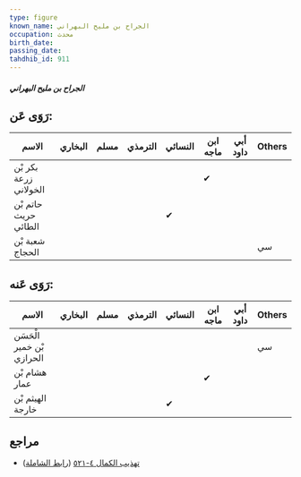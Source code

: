 ```yaml
---
type: figure
known_name: الجراح بن مليح البهراني
occupation: محدث
birth_date:
passing_date:
tahdhib_id: 911
---
```

##### الجراح بن مليح البهراني

## رَوَى عَن:
| الاسم                 | البخاري | مسلم | الترمذي | النسائي | ابن ماجه | أبي داود | Others |
| --------------------- | ------- | ---- | ------- | ------- | -------- | -------- | ------ |
| بكر بْن زرعة الخولاني |         |      |         |         | ✔        |          |        |
| حاتم بْن حريث الطائي  |         |      |         | ✔       |          |          |        |
| شعبة بْن الحجاج       |         |      |         |         |          |          | سي     |
## رَوَى عَنه:
| الاسم                     | البخاري | مسلم | الترمذي | النسائي | ابن ماجه | أبي داود | Others |
| ------------------------- | ------- | ---- | ------- | ------- | -------- | -------- | ------ |
| الْحَسَن بْن خمير الحرازي |         |      |         |         |          |          | سي     |
| هشام بْن عمار             |         |      |         |         | ✔        |          |        |
| الهيثم بْن خارجة          |         |      |         | ✔       |          |          |        |
## مراجع
- [تهذيب الكمال ٤-٥٢١](obsidian://open?vault=Tahdhib-al-Kamal&file=Figures/٩١١-الجراح%20بن%20مليح%20البهراني) ([رابط الشاملة](https://shamela.ws/book/3722/2035))